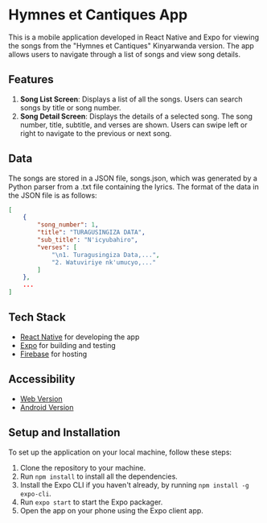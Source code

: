 # Hymnes et Cantiques App

This is a mobile application developed in React Native and Expo for viewing the songs from the "Hymnes et Cantiques" Kinyarwanda version. The app allows users to navigate through a list of songs and view song details.

## Features

1. **Song List Screen**: Displays a list of all the songs. Users can search songs by title or song number.
2. **Song Detail Screen**: Displays the details of a selected song. The song number, title, subtitle, and verses are shown. Users can swipe left or right to navigate to the previous or next song.

## Data

The songs are stored in a JSON file, songs.json, which was generated by a Python parser from a .txt file containing the lyrics. The format of the data in the JSON file is as follows:
```json
[
    {
        "song_number": 1,
        "title": "TURAGUSINGIZA DATA",
        "sub_title": "N'icyubahiro",
        "verses": [
            "\n1. Turagusingiza Data,...",
            "2. Watuviriye nk'umucyo,..."
        ]
    },
    ...
]
```

## Tech Stack
- [React Native](https://reactnative.dev/) for developing the app
- [Expo](https://expo.io/) for building and testing
- [Firebase](https://firebase.google.com/) for hosting

## Accessibility
- [Web Version](https://hymnes-et-cantiques-app.web.app/)
- [Android Version](https://hymnes-et-cantiques-app.web.app/)


## Setup and Installation

To set up the application on your local machine, follow these steps:

1. Clone the repository to your machine.
2. Run `npm install` to install all the dependencies.
3. Install the Expo CLI if you haven't already, by running `npm install -g expo-cli`.
4. Run `expo start` to start the Expo packager.
5. Open the app on your phone using the Expo client app.
